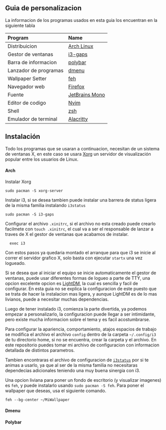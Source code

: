 ## Guia de personalizacion

La informacion de los programas usados en esta guia los encuentran en la siguiente tabla

| Program                             | Name                                                                                                                           |
| :---                                | :---                                                                                                                           |
| Distribuicion                       | [Arch Linux](https://www.archlinux.org/)                                                                                       |
| Gestor de ventanas                     | [i3-gaps](https://github.com/Airblader/i3)                                                                                  |
| Barra de informacion                                | [polybar](https://github.com/jaagr/polybar)                                                                                    |
| Lanzador de programas                    | [dmenu](https://github.com/stilvoid/dmenu)                                                                                  |
| Wallpaper Setter                    | [feh](https://github.com/derf/feh)                                                                                             |
| Navegador web                         | [Firefox](https://firefox.com)                                                                                                 |                                                                                   |
| Fuente                              | [JetBrains Mono](https://www.jetbrains.com/es-es/lp/mono/)                                                                                 |
| Editor de codigo                         | [Nvim](https://neovim.io/)                                                                                                     |                                                                          |
| Shell                               | [zsh](https://www.zsh.org/)                                                                                                    |
| Emulador de terminal                  | [Alacritty](https://github.com/alacritty/alacritty)                                                                                                 |

## Instalación

Todo los programas que se usaran a continuacion, necesitan de un sistema de ventanas X, en este caso se usara [Xorg](https://wiki.archlinux.org/title/xorg) un servidor de visualización popular entre los usuarios de Linux.

#### Arch

Instalar Xorg
```
sudo pacman -S xorg-server
```

Instalar i3, si se desea tambien puede instalar una barrera de status ligera de la misma familia instalando `i3status`

```
sudo pacman -S i3-gaps
```
Configurar el archivo `.xinitrc`, si el archivo no esta creado puede crearlo facilmete con `touch .xinitrc`, el cual va a ser el responsable de lanzar a traves de X el gestor de ventanas que acabamos de instalar.
```
  exec i3
```
Con estos pasos ya quedaria montado el arranque para que i3 se inicie al correr el servidor grafico X, solo basta con ejecutar `startx` una vez logueado.

Si se desea que al iniciar el equipo se inicie automaticamente el gestor de ventanas, puede usar diferentes formas de logueo a parte de TTY, una opcion excelente opcion  es [LightDM](https://wiki.archlinux.org/title/LightDM), la cual es sencilla y facil de configurar. En esta guia no se explica la configuracion de este puesto que se trata de hacer la instalacion mas ligera, y aunque LightDM es de lo mas livianos, puede a necesitar muchas dependencias.

Luego de tener instalado i3, comienza la parte divertida, ya podemos empezar a personalizarlo, la configuracion puede llegar a ser intimidante, pero existe mucha informacion sobre el tema y es facil acostumbrarse.

Para configurar la apariencia, comportamiento, atajos espacios de trabajo se modifica el archivo el archivo `config` dentro de la carpeta `~/.config/i3` de tu directorio home, si no se encuentra, crear la carpeta y el archivo. En este repositorio puedes tomar mi archivo de configuracion con informacion detallada de distintos parametros. 

Tambien encontraras el archivo de configuracion de [`i3status`](https://github.com/Tazeg/i3status) por si te animas a usarlo, ya que al ser de la misma familia no necesitaras dependecias adicionales teniendo una muy buena sinergia con i3.

Una opcion liviana para poner un fondo de escritorio (y visualizar imagenes) es `feh`, y puede instalarlo usando `sudo pacman -S feh`. Para poner el wallpaper que deseas, usa el siguiente comando.
```
feh --bg-center ~/MiWallpaper
```

#### Dmenu



#### Polybar 





